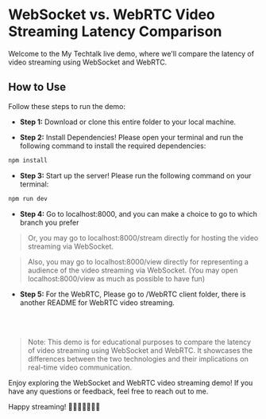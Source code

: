 # WebSocket vs. WebRTC Video Streaming Latency Comparison

Welcome to the My Techtalk live demo, where we'll compare the latency of video streaming using WebSocket and WebRTC.

## How to Use

Follow these steps to run the demo:

- **Step 1:** Download or clone this entire folder to your local machine.


- **Step 2:** Install Dependencies! Please open your terminal and run the following command to install the required dependencies:


```bash
npm install
```

- **Step 3:** Start up the server! Please run the following command on your terminal:
```bash
npm run dev
```


- **Step 4:** Go to localhost:8000, and you can make a choice to go to which branch you prefer

> Or, you may go to localhost:8000/stream directly for hosting the video streaming via WebSocket.

> Also, you may go to localhost:8000/view directly for representing a audience of the video streaming via WebSocket. (You may open localhost:8000/view as much as possible to have fun)

- **Step 5:** For the WebRTC, Please go to /WebRTC client folder, there is another README for WebRTC video streaming.

<br />
<br />

> Note: This demo is for educational purposes to compare the latency of video streaming using WebSocket and WebRTC. It showcases the differences between the two technologies and their implications on real-time video communication.

Enjoy exploring the WebSocket and WebRTC video streaming demo! If you have any questions or feedback, feel free to reach out to me.

Happy streaming! 🚀🚀🚀🚀🚀🚀🚀